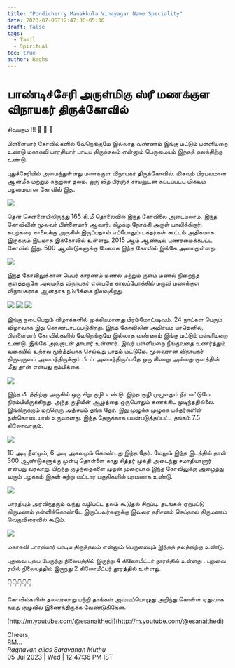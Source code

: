 ```yaml
---
title: "Pondicherry Manakkula Vinayagar Name Speciality"
date: 2023-07-05T12:47:36+05:30
draft: false
tags:
  - Tamil
  - Spiritual
toc: true
author: Raghs
---
```


# பாண்டிச்சேரி அருள்மிகு ஸ்ரீ மணக்குள விநாயகர் திருக்கோவில்

சிவயநம !!! 🙏 🙏 🙏

பிள்ளையார் கோவில்களில் வேறெங்குமே இல்லாத வண்ணம் இங்கு மட்டும் பள்ளியறை உண்டு
மகாகவி பாரதியார் பாடிய திருத்தலம் என்னும் பெருமையும் இந்தத் தலத்திற்கு உண்டு.

புதுச்சேரியில் அமைந்துள்ளது மணக்குள விநாயகர் திருக்கோவில். மிகவும் பிரபலமான ஆன்மீக மற்றும் சுற்றுலா தலம். ஒரு வித பிரஞ்ச் சாயலுடன் கட்டப்பட்ட மிகவும் பழமையான கோவில் இது. 

<img src="https://raghsonline.com/spiritual/ManakkulaVinayagar/Vinayagar-Picture.jpeg"/> 

<!--more-->

தென் சென்னையிலிருந்து 165 கி.மீ தொலைவில் இந்த கோவிலை அடையலாம். இந்த கோவிலின் மூலவர் பிள்ளையார் ஆவார். கிழக்கு நோக்கி அருள் பாலிக்கிறார். கடற்கரை சாலைக்கு அருகில் இருப்பதால் எப்போதும் பக்தர்கள் கூட்டம் அதிகமாக இருக்கும் இடமாக இக்கோவில் உள்ளது. 2015 ஆம் ஆண்டில் புணரமைக்கபட்ட கோவில் இது. 500 ஆண்டுகளுக்கு மேலாக இந்த கோவில் இங்கே அமைதுள்ளது. 

<img src="https://raghsonline.com/spiritual/ManakkulaVinayagar/Temple-Entrance.jpeg"/> 

இந்த கோவிலுக்கான பெயர் காரணம் மணல் மற்றும் குளம் மணல் நிறைந்த குளத்தருகே அமைந்த விநாயகர் என்பதே காலப்போக்கில் மருவி மணக்குள விநாயகராக ஆனதாக நம்பிக்கை நிலவுகிறது.

<img src="https://raghsonline.com/spiritual/ManakkulaVinayagar/TempleDoor.jpeg"/> 

<img src="https://raghsonline.com/spiritual/ManakkulaVinayagar/Vinayagar-01.jpeg"/> 

<img src="https://raghsonline.com/spiritual/ManakkulaVinayagar/Vinayagar-02.jpeg"/> 

இங்கு நடைபெறும் விழாக்களில் முக்கியமானது பிரம்மோட்ஷவம். 24 நாட்கள் பெரும் விழாவாக இது கொண்டாடப்படுகிறது. இந்த கோவிலின் அதிசயம் யாதெனில், பிள்ளையார் கோவில்களில் வேறெங்குமே இல்லாத வண்ணம் இங்கு மட்டும் பள்ளியறை உண்டு. இங்கே அவருடன் தாயார் உள்ளார். இவர் பள்ளியறை நீங்குவதை உணர்த்தும் வகையில் உற்சவ மூர்த்தியாக செல்வது பாதம் மட்டுமே. மூலவரான விநாயகர் திருவுருவம் அமைந்திருக்கும் பீடம் அமைந்திருப்பதே ஒரு கிணறு அல்லது குளத்தின் மீது தான் என்பது நம்பிக்கை. 

<img src="https://raghsonline.com/spiritual/ManakkulaVinayagar/Kovil-Praharam.jpeg"/> 

இந்த பீடத்திற்கு அருகில் ஒரு சிறு குழி உண்டு. இந்த குழி முழுவதும் நீர் மட்டுமே நிரம்பியிருக்கிறது. அந்த குழியின் ஆழத்தை ஒருபொதும் கணக்கிட முடிந்ததில்லை. இங்கிருக்கும் மற்றொரு அதிசயம் தங்க தேர். இது முழுக்க முழுக்க பக்தர்களின் நன்கொடையால் உருவானது. இந்த தேருக்காக பயன்படுத்தப்பட்ட தங்கம் 7.5 கிலோவாகும்.  

<img src="https://raghsonline.com/spiritual/ManakkulaVinayagar/Vinayagar-Golden-Angi.jpeg"/> 

10 அடி நீளமும், 6 அடி அகலமும் கொண்டது இந்த தேர். மேலும் இந்த இடத்தில் தான் 300 ஆண்டுகளுக்கு முன்பு தொள்ளை காது சித்தர் முக்தி அடைந்து சமாதியானார் என்பது வரலாறு. பிறந்த குழந்தைகளை முதன் முறையாக இந்த கோவிலுக்கு அழைத்து வரும் பழக்கம் இதன் சுற்று வட்டார பகுதிகளில் பரவலாக உண்டு. 

<img src="https://raghsonline.com/spiritual/ManakkulaVinayagar/Vinayagar-Other-Dieties.jpeg"/> 

பாரதியும் அரவிந்தரும் வந்து வழிபட்ட தலம் கூடுதல் சிறப்பு. தடங்கல் ஏற்பட்டு திருமணம் தள்ளிக்கொண்டே இருப்பவர்களுக்கு இவரை தரிசனம் செய்தால் திருமணம் வெகுவிரைவில் கூடும். 

<img src="https://raghsonline.com/spiritual/ManakkulaVinayagar/Temple-Wall-Ganesha-Muruga.jpeg"/> 

மகாகவி பாரதியார் பாடிய திருத்தலம் என்னும் பெருமையும் இந்தத் தலத்திற்கு உண்டு.

புதுவை புதிய பேருந்து நிலையத்தில் இருந்து 4 கிலோமீட்டர் தூரத்தில் உள்ளது . புதுவை ரயில் நிலையத்தில் இருந்து 2 கிலோமீட்டர் தூரத்தில் உள்ளது.

👇👇👇👇👇

கோவில்களின் தலவரலாறு பற்றி தாங்கள் அவ்வப்பொழுது அறிந்து கொள்ள ஏதுவாக நமது குழுவில்
இணைந்திருக்க வேண்டுகிறேன்.

[http://m.youtube.com/@esanaithedi](http://m.youtube.com/@esanaithedi)


Cheers,\
RM...\
_Raghavan alias Saravanan Muthu_\
05 Jul 2023 | Wed | 12:47:36 PM IST
